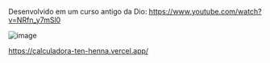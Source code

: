 Desenvolvido em um curso antigo da Dio: https://www.youtube.com/watch?v=NRfn_y7mSl0

![image](https://github.com/user-attachments/assets/cdef0e7e-741a-4716-9dad-e4343b918caf)

https://calculadora-ten-henna.vercel.app/
